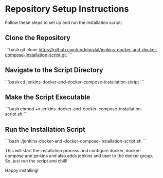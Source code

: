 # Repository Setup Instructions

Follow these steps to set up and run the installation script:

## Clone the Repository

\`\`\`bash
git clone https://github.com/codeboylal/jenkins-docker-and-docker-compose-installation-script.git
\`\`\`

## Navigate to the Script Directory

\`\`\`bash
cd jenkins-docker-and-docker-compose-installation-script
\`\`\`

## Make the Script Executable

\`\`\`bash
chmod +x jenkins-docker-and-docker-compose-installation-script.sh
\`\`\`

## Run the Installation Script

\`\`\`bash
./jenkins-docker-and-docker-compose-installation-script.sh
\`\`\`

This will start the installation process and configure docker, docker-compose and jenkins and also adds jenkins and user to the docker group. 
So, just run the script and chill!

Happy installing!
